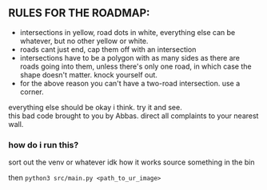 
## RULES FOR THE ROADMAP:
- intersections in yellow, road dots in white, everything else can be whatever, but no other yellow or white.  
- roads cant just end, cap them off with an intersection  
- intersections have to be a polygon with as many sides as there are roads going into them, unless there's only one road,
in which case the shape doesn't matter. knock yourself out.
- for the above reason you can't have a two-road intersection. use a corner.
  
everything else should be okay i think. try it and see.  
this bad code brought to you by Abbas. direct all complaints to your nearest wall.  

### how do i run this?
sort out the venv or whatever idk how it works
source something in the bin
  
then `python3 src/main.py <path_to_ur_image>`

